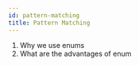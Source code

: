 ```yaml
---
id: pattern-matching
title: Pattern Matching
---
```


1. Why we use enums
1. What are the advantages of enum